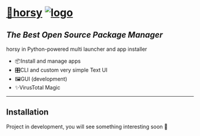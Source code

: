 # [🎠horsy](https://horsy.ml/) [![logo](https://raw.githubusercontent.com/BarsTiger/horsy/master/img/horsy32x32.png)](https://horsy.ml/)

## _The Best Open Source Package Manager_

horsy in Python-powered multi launcher and app installer

- 📦Install and manage apps
- 🎛️CLI and custom very simple Text UI
- 🖼️GUI (development)
- ✨VirusTotal Magic

------

## Installation
Project in development, you will see something interesting soon 🤖